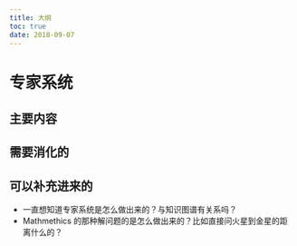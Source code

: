 ```yaml
---
title: 大纲
toc: true
date: 2018-09-07
---
```

# 专家系统

## 主要内容





## 需要消化的






## 可以补充进来的

-  一直想知道专家系统是怎么做出来的？与知识图谱有关系吗？
- Mathmethics 的那种解问题的是怎么做出来的？比如直接问火星到金星的距离什么的？
